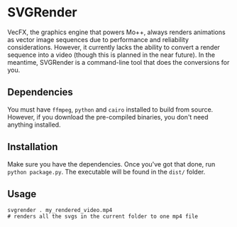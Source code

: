 # SVGRender

VecFX, the graphics engine that powers Mo++, always renders animations as vector image sequences due to performance and reliability considerations. However, it currently lacks the ability to convert a render sequence into a video (though this is planned in the near future). In the meantime, SVGRender is a command-line tool that does the conversions for you.

## Dependencies

You must have `ffmpeg`, `python` and `cairo` installed to build from source. However, if you download the pre-compiled binaries, you don't need anything installed.

## Installation

Make sure you have the dependencies. Once you've got that done, run `python package.py`. The executable will be found in the `dist/` folder.

## Usage

```
svgrender . my_rendered_video.mp4
# renders all the svgs in the current folder to one mp4 file
```
